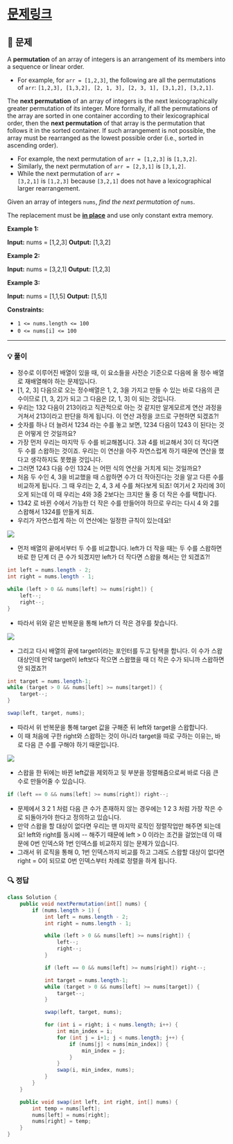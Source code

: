 # [문제링크](https://leetcode.com/problems/next-permutation/)

## 📝 문제

A **permutation** of an array of integers is an arrangement of its members into a sequence or linear order.

- For example, for `arr = [1,2,3]`, the following are all the permutations of `arr`: `[1,2,3], [1,3,2], [2, 1, 3], [2, 3, 1], [3,1,2], [3,2,1]`.

The **next permutation** of an array of integers is the next lexicographically greater permutation of its integer. More formally, if all the permutations of the array are sorted in one container according to their lexicographical order, then the **next permutation** of that array is the permutation that follows it in the sorted container. If such arrangement is not possible, the array must be rearranged as the lowest possible order (i.e., sorted in ascending order).

- For example, the next permutation of `arr = [1,2,3]` is `[1,3,2]`.
- Similarly, the next permutation of `arr = [2,3,1]` is `[3,1,2]`.
- While the next permutation of `arr = [3,2,1]` is `[1,2,3]` because `[3,2,1]` does not have a lexicographical larger rearrangement.

Given an array of integers `nums`, _find the next permutation of_ `nums`.

The replacement must be **[in place](http://en.wikipedia.org/wiki/In-place_algorithm)** and use only constant extra memory.

**Example 1:**

**Input:** nums = [1,2,3]
**Output:** [1,3,2]

**Example 2:**

**Input:** nums = [3,2,1]
**Output:** [1,2,3]

**Example 3:**

**Input:** nums = [1,1,5]
**Output:** [1,5,1]

**Constraints:**

- `1 <= nums.length <= 100`
- `0 <= nums[i] <= 100`

---

### 💡 풀이

- 정수로 이루어진 배열이 있을 때, 이 요소들을 사전순 기준으로 다음에 올 정수 배열로 재배열해야 하는 문제입니다.
- \[1, 2, 3\] 다음으로 오는 정수배열은 1, 2, 3을 가지고 만들 수 있는 바로 다음의 큰 수이므로 \[1, 3, 2\]가 되고 그 다음은 \[2, 1, 3\] 이 되는 것입니다.
- 우리는 132 다음이 213이라고 직관적으로 아는 것 같지만 알게모르게 연산 과정을 거쳐서 213이라고 판단을 하게 됩니다. 이 연산 과정을 코드로 구현하면 되겠죠?!
- 숫자를 하나 더 늘려서 1234 라는 수를 놓고 보면, 1234 다음이 1243 이 된다는 것은 어떻게 안 것일까요?
- 가장 먼저 우리는 마지막 두 수를 비교해봅니다. 3과 4를 비교해서 3이 더 작다면 두 수를 스왑하는 것이죠. 우리는 이 연산을 아주 자연스럽게 하기 때문에 연산을 했다고 생각하지도 못했을 것입니다.
- 그러면 1243 다음 수인 1324 는 어떤 식의 연산을 거치게 되는 것일까요?
- 처음 두 수인 4, 3을 비교했을 때 스왑하면 수가 더 작아진다는 것을 알고 다른 수를 비교하게 됩니다. 그 때 우리는 2, 4, 3 세 수를 쳐다보게 되죠! 여기서 2 자리에 3이 오게 되는데 이 때 우리는 4와 3중 2보다는 크지만 둘 중 더 작은 수를 택합니다.
- 1342 로 바뀐 수에서 가능한 더 작은 수를 만들어야 하므로 우리는 다시 4 와 2를 스왑해서 1324를 만들게 되죠.
- 우리가 자연스럽게 하는 이 연산에는 일정한 규칙이 있는데요!

![](https://img1.daumcdn.net/thumb/R1280x0/?scode=mtistory2&fname=https%3A%2F%2Fblog.kakaocdn.net%2Fdn%2Fbq3nU9%2FbtsBJcqFuvp%2FkGBiSFpZJ5e7xRxiBpf5h0%2Fimg.png)

- 먼저 배열의 끝에서부터 두 수를 비교합니다. left가 더 작을 때는 두 수를 스왑하면 바로 한 단계 더 큰 수가 되겠지만 left가 더 작다면 스왑을 해서는 안 되겠죠?!

```java
int left = nums.length - 2;
int right = nums.length - 1;

while (left > 0 && nums[left] >= nums[right]) {
	left--;
	right--;
}
```

- 따라서 위와 같은 반복문을 통해 left가 더 작은 경우를 찾습니다.

![](https://img1.daumcdn.net/thumb/R1280x0/?scode=mtistory2&fname=https%3A%2F%2Fblog.kakaocdn.net%2Fdn%2FcPoRuB%2FbtsBMUpKYpn%2F84iyDdXKEjkwO9oJYcw6u0%2Fimg.png)

- 그리고 다시 배열의 끝에 target이라는 포인터를 두고 탐색을 합니다. 이 수가 스왑 대상인데 만약 target이 left보다 작으면 스왑했을 때 더 작은 수가 되니까 스왑하면 안 되겠죠?!

```java
int target = nums.length-1;
while (target > 0 && nums[left] >= nums[target]) {
	target--;
}

swap(left, target, nums);
```

- 따라서 위 반복문을 통해 target 값을 구해준 뒤 left와 target을 스왑합니다.
- 이 때 처음에 구한 right와 스왑하는 것이 아니라 target을 따로 구하는 이유는, 바로 다음 큰 수를 구해야 하기 때문입니다.

![](https://img1.daumcdn.net/thumb/R1280x0/?scode=mtistory2&fname=https%3A%2F%2Fblog.kakaocdn.net%2Fdn%2Fbza6M7%2FbtsBMPWfPJs%2FmuK6JAk1s5K4aq1VaGnw11%2Fimg.png)

- 스왑을 한 뒤에는 바뀐 left값을 제외하고 뒷 부분을 정렬해줌으로써 바로 다음 큰 수로 만들어줄 수 있습니다.

```java
if (left == 0 && nums[left] >= nums[right]) right--;
```

- 문제에서 3 2 1 처럼 다음 큰 수가 존재하지 않는 경우에는 1 2 3 처럼 가장 작은 수로 되돌아가야 한다고 정의하고 있습니다.
- 만약 스왑을 할 대상이 없다면 우리는 맨 마지막 로직인 정렬작업만 해주면 되는데요! left와 right를 동시에 -- 해주기 때문에 left > 0 이라는 조건을 걸었는데 이 때문에 0번 인덱스와 1번 인덱스를 비교하지 않는 문제가 있습니다.
- 그래서 위 로직을 통해 0, 1번 인덱스까지 비교를 하고 그래도 스왑할 대상이 없다면 right = 0이 되므로 0번 인덱스부터 차례로 정렬을 하게 됩니다.

### 🔍 정답

```java
class Solution {
    public void nextPermutation(int[] nums) {
        if (nums.length > 1) {
            int left = nums.length - 2;
            int right = nums.length - 1;

            while (left > 0 && nums[left] >= nums[right]) {
                left--;
                right--;
            }

            if (left == 0 && nums[left] >= nums[right]) right--;

            int target = nums.length-1;
            while (target > 0 && nums[left] >= nums[target]) {
                target--;
            }

            swap(left, target, nums);

            for (int i = right; i < nums.length; i++) {
                int min_index = i;
                for (int j = i+1; j < nums.length; j++) {
                    if (nums[j] < nums[min_index]) {
                        min_index = j;
                    }
                }
                swap(i, min_index, nums);
            }
        }
    }

    public void swap(int left, int right, int[] nums) {
        int temp = nums[left];
        nums[left] = nums[right];
        nums[right] = temp;
    }
}
```